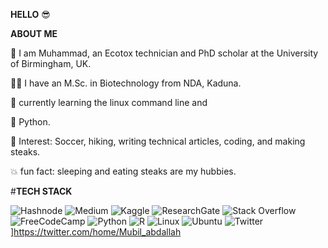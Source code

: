 **HELLO** 😎

**ABOUT ME**

🧔 I am Muhammad, an Ecotox technician and PhD scholar at the University of Birmingham, UK.

👨‍🎓 I have an M.Sc. in Biotechnology from NDA, Kaduna.

🐧 currently learning the linux command line and

🐍 Python.

🙂 Interest: Soccer, hiking, writing technical articles, coding, and making steaks.

💥 fun fact: sleeping and eating steaks are my hubbies.





#**TECH STACK**

![Hashnode](https://img.shields.io/badge/Hashnode-2962FF?style=for-the-badge&logo=hashnode&logoColor=white)
![Medium](https://img.shields.io/badge/Medium-12100E?style=for-the-badge&logo=medium&logoColor=white)
![Kaggle](https://img.shields.io/badge/Kaggle-035a7d?style=for-the-badge&logo=kaggle&logoColor=white)
![ResearchGate](https://img.shields.io/badge/ResearchGate-00CCBB?style=for-the-badge&logo=ResearchGate&logoColor=white)
![Stack Overflow](https://img.shields.io/badge/-Stackoverflow-FE7A16?style=for-the-badge&logo=stack-overflow&logoColor=white)
![FreeCodeCamp](https://img.shields.io/badge/Freecodecamp-%23123.svg?&style=for-the-badge&logo=freecodecamp&logoColor=green)
![Python](https://img.shields.io/badge/python-3670A0?style=for-the-badge&logo=python&logoColor=ffdd54)
![R](https://img.shields.io/badge/r-%23276DC3.svg?style=for-the-badge&logo=r&logoColor=white)
![Linux](https://img.shields.io/badge/Linux-FCC624?style=for-the-badge&logo=linux&logoColor=black)
![Ubuntu](https://img.shields.io/badge/Ubuntu-E95420?style=for-the-badge&logo=ubuntu&logoColor=white)
![Twitter](https://img.shields.io/badge/Twitter-%231DA1F2.svg?style=for-the-badge&logo=Twitter&logoColor=white)]https://twitter.com/home/Mubil_abdallah

